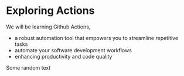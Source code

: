 # Exploring Actions
We will be learning Github Actions,
- a robust automation tool that empowers you to streamline repetitive tasks
- automate your software development workflows
- enhancing productivity and code quality

Some random text